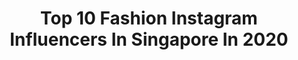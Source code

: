 ---
title: Top 10 Fashion Instagram Influencers In Singapore In 2020
description: >-
  Find top fashion Instagram influencers in Singapore in 2020. Most popular hashtags: #ootd #wiwt #sgunited #zarasg.
platform: Instagram
profiles:
  - username: "mybabyalma"
    fullname: >-
      Martina Calabresi
    location: "Singapore"
    followers: 42457
    engagement: 45
    commentsToLikes: 0.126263
    id: ck5qbxy1enx1u0i11oz4l1eii
    verified: false
    hashtags: "#besafewithstyle, #coronavirus, #mybabyalma, #fightonline"
  - username: "iamannlopez"
    fullname: >-
      𝒶𝓃𝓃 𝓁𝑜𝓅𝑒𝓏
    location: "Singapore"
    followers: 6210
    engagement: 652
    commentsToLikes: 0.208553
    id: ck8t3u1fb4htp0j786z8ckad0
    verified: false
    hashtags: "#jloxguess, #ikiunderscore, #asianbeautyx, #imsxabx"
  - username: "linhluuphoto"
    fullname: >-
      Linh Luu
    location: "Singapore"
    followers: 31125
    engagement: 618
    commentsToLikes: 0.003047
    id: ck5pv2r8nfu4s0i119z0nz2kp
    verified: false
    hashtags: "#junyawatanabe, #commedesgarcons, #kendalljenner, #adidasvn"
  - username: "shavonne.wong"
    fullname: >-
      Shavonne Wong | Photographer
    location: "Singapore"
    followers: 21631
    engagement: 202
    commentsToLikes: 0.028103
    id: ck14ihwyofhg30i19gzusp79h
    verified: false
    hashtags: "#beautyphotography, #instagoodmyphoto, #justgoshoot, #gfx50"
  - username: "weiloongbrian"
    fullname: >-
      Weiloongbrian | 伟龙
    location: "Singapore"
    followers: 10685
    engagement: 615
    commentsToLikes: 0.018330
    id: ck138ds6ffqzj0i194wd3gepr
    verified: false
    hashtags: "#summerlife, #happybirthdaytome, #huatah, #weddingoutfit"
  - username: "gracelsyy"
    fullname: >-
      👀
    location: "Singapore"
    followers: 70280
    engagement: 400
    commentsToLikes: 0.003731
    id: ck0ucnofrh88i0i19a47ad3tf
    verified: false
    hashtags: "#uniqlosg, #adidassg, #loveyourself, #rimowaessential"
  - username: "briannawonggg"
    fullname: >-
      Brianna W.
    location: "Singapore"
    followers: 31515
    engagement: 130
    commentsToLikes: 0.021345
    id: ck5q811gf3zc10i11db5s3l7x
    verified: false
    hashtags: "#lazadabirthday, #koreanredginseng, #dayre, #sp"
  - username: "melanie_mak"
    fullname: >-
      M E L A N I E
    location: "Singapore"
    followers: 22411
    engagement: 562
    commentsToLikes: 0.057843
    id: ck5c1qthkvqls0i118flqxaoa
    verified: false
    hashtags: "#dior, #dioroblique, #lovebonito, #potd"
  - username: "estherquek"
    fullname: >-
      ESTHER QUEK   🇸🇬
    location: "Singapore"
    followers: 38644
    engagement: 155
    commentsToLikes: 0.036274
    id: ck5hjyp3ohhge0i111xpamwo3
    verified: true
    hashtags: "#noartificialflavours, #cny, #followeqtosingapore, #japanesemacaque"
  - username: "aimeechengbradshaw"
    fullname: >-
      Aimee Cheng-Bradshaw 程珮蕓
    location: "Singapore"
    followers: 94304
    engagement: 211
    commentsToLikes: 0.018183
    id: ck55jn7nsxd3r0i11s2wl5m3n
    verified: true
    hashtags: "#inbloom, #adidassg, #charleskeithofficial, #gentlemonster"
---